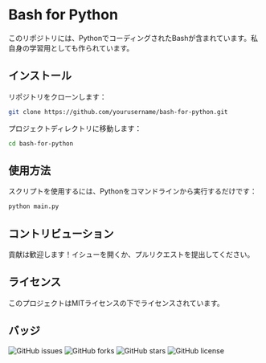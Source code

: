 # Bash for Python

このリポジトリには、PythonでコーディングされたBashが含まれています。私自身の学習用としても作られています。

## インストール

リポジトリをクローンします：

```bash
git clone https://github.com/yourusername/bash-for-python.git
```

プロジェクトディレクトリに移動します：

```bash
cd bash-for-python
```

## 使用方法

スクリプトを使用するには、Pythonをコマンドラインから実行するだけです：

```bash
python main.py
```

## コントリビューション

貢献は歓迎します！イシューを開くか、プルリクエストを提出してください。

## ライセンス

このプロジェクトはMITライセンスの下でライセンスされています。

## バッジ

![GitHub issues](https://img.shields.io/github/issues/yourusername/bash-for-python)
![GitHub forks](https://img.shields.io/github/forks/yourusername/bash-for-python)
![GitHub stars](https://img.shields.io/github/stars/yourusername/bash-for-python)
![GitHub license](https://img.shields.io/github/license/yourusername/bash-for-python)
